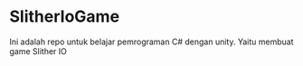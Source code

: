 # SlitherIoGame
Ini adalah repo untuk belajar pemrograman C# dengan unity. Yaitu membuat game Slither IO
